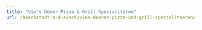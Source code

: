 ```yaml
---
title: "Vin's Döner Pizza & Grill Spezialitäten"
url: /hoechstadt-a-d-aisch/vins-doener-pizza-und-grill-spezialitaeten/
---
```

